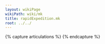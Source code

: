 ```yaml
---
layout: wikiPage
wikiPath: wiki/mk
title: rapidExpedition.mk
root: ../../
---
```


<!--This page is subject to our wiki transclusion guidelines and should only be edited under consideration of such.-->

{% capture articulations %}
{% endcapture %}
